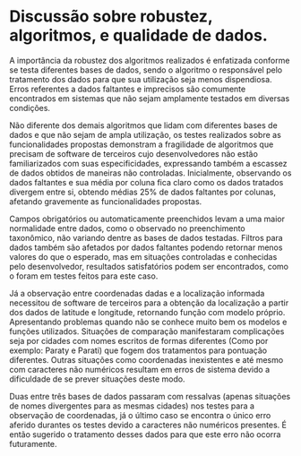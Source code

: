 # Discussão sobre robustez, algoritmos, e qualidade de dados.

A importância da robustez dos algoritmos realizados é enfatizada conforme se testa diferentes bases de dados, sendo o algoritmo o responsável pelo tratamento dos dados para que sua utilização seja menos dispendiosa. Erros referentes a dados faltantes e imprecisos são comumente encontrados em sistemas que não sejam amplamente testados em diversas condições.
  
  Não diferente dos demais algoritmos que lidam com diferentes bases de dados e que não sejam de ampla utilização, os testes realizados sobre as funcionalidades propostas demonstram a fragilidade de algoritmos que precisam de software de terceiros cujo desenvolvedores não estão familiarizados com suas especificidades, expressando também a escassez de dados obtidos de maneiras não controladas. Inicialmente, observando os dados faltantes e sua média por coluna fica claro como os dados tratados divergem entre si, obtendo médias 25% de dados faltantes por colunas, afetando gravemente as funcionalidades propostas.
  
  Campos obrigatórios ou automaticamente preenchidos levam a uma maior normalidade entre dados, como o observado no preenchimento taxonômico, não variando dentre as bases de dados testadas. Filtros para dados também são afetados por dados faltantes podendo retornar menos valores do que o esperado, mas em situações controladas e conhecidas pelo desenvolvedor, resultados satisfatórios podem ser encontrados, como o foram em testes feitos para este caso.
  
  Já a observação entre coordenadas dadas e a localização informada necessitou de software de terceiros para a obtenção da localização a partir dos dados de latitude e longitude, retornando função com modelo próprio. Apresentando problemas quando não se conhece muito bem os modelos e funções utilizados. Situações de comparação manifestaram complicações seja por cidades com nomes escritos de formas diferentes (Como por exemplo: Paraty e Parati) que fogem dos tratamentos para pontuação diferentes. Outras situações como coordenadas inexistentes e até mesmo com caracteres não numéricos resultam em erros de sistema devido a dificuldade de se prever situações deste modo. 
    
   Duas entre três bases de dados passaram com ressalvas (apenas situações de nomes divergentes para as mesmas cidades) nos testes para a observação de coordenadas, já o último caso se encontra o único erro aferido durantes os testes devido a caracteres não numéricos presentes. É então sugerido o tratamento desses dados para que este erro não ocorra futuramente.

